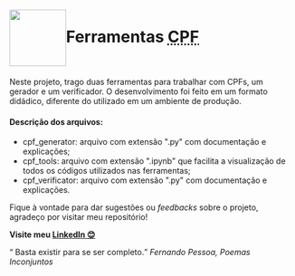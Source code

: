 <h1><img src="https://brasilconsultas.com.br/img/cpf-icone.png" align="center" width="100px">Ferramentas <abbr title="Cadastro de Pessoa Física">CPF</abbr></h1>

Neste projeto, trago duas ferramentas para trabalhar com CPFs, um gerador e um verificador. O desenvolvimento foi feito em um formato didádico, diferente do utilizado em um ambiente de produção.

#### Descrição dos arquivos:

- cpf_generator: arquivo com extensão ".py" com documentação e explicações;
- cpf_tools: arquivo com extensão ".ipynb" que facilita a visualização de todos os códigos utilizados nas ferramentas;
- cpf_verificator: arquivo com extensão ".py" com documentação e explicações.

Fique à vontade para dar sugestões ou *feedbacks* sobre o projeto, agradeço por visitar meu repositório!

**Visite meu <a href="https://www.linkedin.com/in/henrique8825/" target="_blank">LinkedIn 😊</a>**

<q> Basta existir para se ser completo.</q> *Fernando Pessoa, Poemas Inconjuntos*